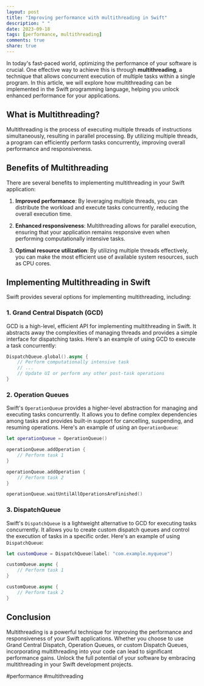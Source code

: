 ```yaml
---
layout: post
title: "Improving performance with multithreading in Swift"
description: " "
date: 2023-09-18
tags: [performance, multithreading]
comments: true
share: true
---
```


In today's fast-paced world, optimizing the performance of your software is crucial. One effective way to achieve this is through **multithreading**, a technique that allows concurrent execution of multiple tasks within a single program. In this article, we will explore how multithreading can be implemented in the Swift programming language, helping you unlock enhanced performance for your applications.

## What is Multithreading?

Multithreading is the process of executing multiple threads of instructions simultaneously, resulting in parallel processing. By utilizing multiple threads, a program can efficiently perform tasks concurrently, improving overall performance and responsiveness.

## Benefits of Multithreading

There are several benefits to implementing multithreading in your Swift application:

1. **Improved performance**: By leveraging multiple threads, you can distribute the workload and execute tasks concurrently, reducing the overall execution time.

2. **Enhanced responsiveness**: Multithreading allows for parallel execution, ensuring that your application remains responsive even when performing computationally intensive tasks.

3. **Optimal resource utilization**: By utilizing multiple threads effectively, you can make the most efficient use of available system resources, such as CPU cores.

## Implementing Multithreading in Swift

Swift provides several options for implementing multithreading, including:

### 1. Grand Central Dispatch (GCD)

GCD is a high-level, efficient API for implementing multithreading in Swift. It abstracts away the complexities of managing threads and provides a simple interface for dispatching tasks. Here's an example of using GCD to execute a task concurrently:

```swift
DispatchQueue.global().async {
    // Perform computationally intensive task
    // ...
    // Update UI or perform any other post-task operations
}
```

### 2. Operation Queues

Swift's `OperationQueue` provides a higher-level abstraction for managing and executing tasks concurrently. It allows you to define complex dependencies among tasks and provides built-in support for cancelling, suspending, and resuming operations. Here's an example of using an `OperationQueue`:

```swift
let operationQueue = OperationQueue()

operationQueue.addOperation {
    // Perform task 1
}

operationQueue.addOperation {
    // Perform task 2
}

operationQueue.waitUntilAllOperationsAreFinished()
```

### 3. DispatchQueue

Swift's `DispatchQueue` is a lightweight alternative to GCD for executing tasks concurrently. It allows you to create custom dispatch queues and control the execution of tasks in a specific order. Here's an example of using `DispatchQueue`:

```swift
let customQueue = DispatchQueue(label: "com.example.myqueue")

customQueue.async {
    // Perform task 1
}

customQueue.async {
    // Perform task 2
}
```

## Conclusion

Multithreading is a powerful technique for improving the performance and responsiveness of your Swift applications. Whether you choose to use Grand Central Dispatch, Operation Queues, or custom Dispatch Queues, incorporating multithreading into your code can lead to significant performance gains. Unlock the full potential of your software by embracing multithreading in your Swift development projects.

#performance #multithreading